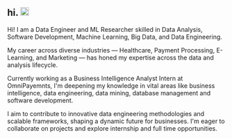 ## hi. <img src="https://camo.githubusercontent.com/0c732027af8a28d138e3698181f7be7c9b97d443b4beb9c7ce8ec4cffc6b4767/68747470733a2f2f6d656469612e67697068792e636f6d2f6d656469612f6876524a434c467a6361737252346961377a2f67697068792e676966" width="20" height="20" />

Hi! I am a Data Engineer and ML Researcher skilled in Data Analysis, Software Development, Machine Learning, Big Data, and Data Engineering.

My career across diverse industries — Healthcare, Payment Processing, E-Learning, and Marketing — has honed my expertise across the data and analysis lifecycle.

Currently working as a Business Intelligence Analyst Intern at OmniPayemnts, I'm deepening my knowledge in vital areas like business intelligence, data engineering, data mining, database management and software development.

I aim to contribute to innovative data engineering methodologies and scalable frameworks, shaping a dynamic future for businesses. I'm eager to collaborate on projects and explore internship and full time opportunities.
